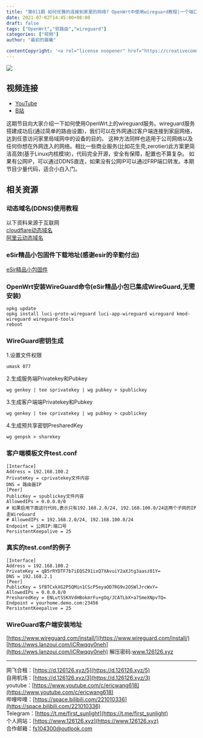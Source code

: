 ```yaml
---
title: "第011期 如何优雅的连接到家里的网络? OpenWrt中使用wireguard教程|一个端口访问局域网内所有设备(如群晖NAS,路由器)"
date: 2021-07-02T14:45:00+08:00
draft: false
tags: ["OpenWrt","软路由","wireguard"]
categories: ["视频"]
author: "最初的晨曦"

contentCopyright: '<a rel="license noopener" href="https://creativecommons.org/licenses/by-nc-sa/4.0/deed.zh" target="_blank">本文章采用 CC BY-NC-SA 4.0 许可协议</a>'
---
```


![](../../images/011/0.jpg)
	
## 视频连接

- [YouTube](https://www.youtube.com/watch?v=F8z74oE71Gg&t)
- [B站](https://www.bilibili.com/video/BV1464y1Q7uE/)

这期节目向大家介绍一下如何使用OpenWrt上的wireguard服务。wireguard服务搭建成功后(通过简单的路由设置)，我们可以在外网通过客户端连接到家庭网络，达到任意访问家里局域网中的设备的目的。
这种方法同样也适用于公司网络以及任何你想在外网连入的网络。相比一些商业服务(比如花生壳,zerotier)此方案更简洁高效(基于Linux内核模块)，代码完全开源，安全有保障，配置也不算复杂。
如果有公网IP，可以通过DDNS直连，如果没有公网IP可以通过FRP端口转发。本期节目少量代码，适合小白入门。

## 相关资源

### 动态域名(DDNS)使用教程

以下资料来源于互联网  
[cloudflare动态域名](https://keesenz.com/2020/1067.html)  
[阿里云动态域名](https://blog.csdn.net/pzhier/article/details/111570930)  

### eSir精品小包固件下载地址(感谢esir的辛勤付出)
[eSir精品小包固件](https://drive.google.com/drive/folders/1eyIxVfyzO4nyzaT1sSr6xWf50_5YJN7g)

### OpenWrt安装WireGuard命令(eSir精品小包已集成WireGuard,无需安装)

```
opkg update
opkg install luci-proto-wireguard luci-app-wireguard wireguard kmod-wireguard wireguard-tools
reboot
```

### WireGuard密钥生成

1.设置文件权限

`umask 077`

2.生成服务端Privatekey和Pubkey

`wg genkey | tee sprivatekey | wg pubkey > spublickey`

3.生成客户端端Privatekey和Pubkey

`wg genkey | tee cprivatekey | wg pubkey > cpublickey`

4.生成预共享密钥PresharedKey

`wg genpsk > sharekey`

### 客户端模板文件test.conf

```
[Interface]
Address = 192.168.100.2
PrivateKey = cprivatekey文件内容 
DNS = 路由器IP
[Peer]
PublicKey = spublickey文件内容  
AllowedIPs = 0.0.0.0/0
# 如果启用下面这行代码,表示只有192.168.2.0/24, 192.168.100.0/24这两个子网的IP走WireGuard
# AllowedIPs = 192.168.2.0/24, 192.168.100.0/24
Endpoint = 公网IP:端口号
PersistentKeepalive = 25
```

### 真实的test.conf的例子

```
[Interface]
Address = 192.168.100.2
PrivateKey = qB5rRYDTF7b7iEQSZ91ixQ7XAvuiY2aXJtg3aasz01Y=
DNS = 192.168.2.1
[Peer]
PublicKey = SfBTCxkXG2P5QMin1CScP5eyaOD7RG9v2OSWlJrcWxY=
AllowedIPs = 0.0.0.0/0
PresharedKey = ENLutSSKXVdHBokmrFu+gOq/JCATLbX+a7SmeXNpvTQ=
Endpoint = yourhome.demo.com:23456
PersistentKeepalive = 25
```

### WireGuard客户端安装地址

[https://www.wireguard.com/install/](https://www.wireguard.com/install/)  
[https://wws.lanzoui.com/iCRwqqy0neh](https://wws.lanzoui.com/iCRwqqy0neh)  解压密码:www.126126.xyz
	
---

网飞合租：[https://d.126126.xyz/5](https://d.126126.xyz/5)  
自用机场：[https://d.126126.xyz/3](https://d.126126.xyz/3)  
youtube：[https://www.youtube.com/c/ericwang618](https://www.youtube.com/c/ericwang618)  
哔哩哔哩：[https://space.bilibili.com/221010336](https://space.bilibili.com/221010336)  
Telegram：[https://t.me/first_sunlight](https://t.me/first_sunlight)  
个人网站：[https://www.126126.xyz](https://www.126126.xyz)  
合作邮箱：fs104300@outlook.com